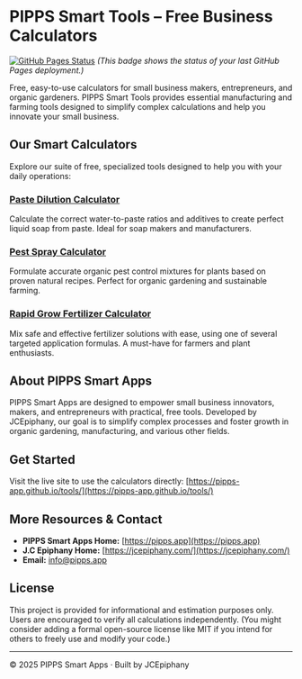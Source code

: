 # PIPPS Smart Tools – Free Business Calculators

[![GitHub Pages Status](https://github.com/pipps-app/tools/workflows/Deploy%20GitHub%20Pages/badge.svg)](https://github.com/pipps-app/tools/actions)
*(This badge shows the status of your last GitHub Pages deployment.)*

Free, easy-to-use calculators for small business makers, entrepreneurs, and organic gardeners. PIPPS Smart Tools provides essential manufacturing and farming tools designed to simplify complex calculations and help you innovate your small business.

## Our Smart Calculators

Explore our suite of free, specialized tools designed to help you with your daily operations:

### [Paste Dilution Calculator](paste-dilution-calculator.html)
Calculate the correct water-to-paste ratios and additives to create perfect liquid soap from paste. Ideal for soap makers and manufacturers.

### [Pest Spray Calculator](pest-spray-calculator.html)
Formulate accurate organic pest control mixtures for plants based on proven natural recipes. Perfect for organic gardening and sustainable farming.

### [Rapid Grow Fertilizer Calculator](rapid-grow-fertilizer-calculator.html)
Mix safe and effective fertilizer solutions with ease, using one of several targeted application formulas. A must-have for farmers and plant enthusiasts.

## About PIPPS Smart Apps

PIPPS Smart Apps are designed to empower small business innovators, makers, and entrepreneurs with practical, free tools. Developed by JCEpiphany, our goal is to simplify complex processes and foster growth in organic gardening, manufacturing, and various other fields.

## Get Started

Visit the live site to use the calculators directly: [https://pipps-app.github.io/tools/](https://pipps-app.github.io/tools/)

## More Resources & Contact

*   **PIPPS Smart Apps Home:** [https://pipps.app](https://pipps.app)
*   **J.C Epiphany Home:** [https://jcepiphany.com/](https://jcepiphany.com/)
*   **Email:** [info@pipps.app](mailto:info@pipps.app)

## License

This project is provided for informational and estimation purposes only. Users are encouraged to verify all calculations independently. (You might consider adding a formal open-source license like MIT if you intend for others to freely use and modify your code.)

---
© 2025 PIPPS Smart Apps · Built by JCEpiphany
